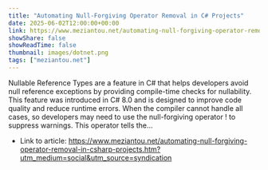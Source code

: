 ```yaml
---
title: "Automating Null-Forgiving Operator Removal in C# Projects"
date: 2025-06-02T12:00:00+00:00
link: https://www.meziantou.net/automating-null-forgiving-operator-removal-in-csharp-projects.htm?utm_medium=social&utm_source=syndication
showShare: false
showReadTime: false
thumbnail: images/dotnet.png
tags: ["meziantou.net"]
---
```

Nullable Reference Types are a feature in C# that helps developers avoid null reference exceptions by providing compile-time checks for nullability. This feature was introduced in C# 8.0 and is designed to improve code quality and reduce runtime errors. When the compiler cannot handle all cases, so developers may need to use the null-forgiving operator ! to suppress warnings. This operator tells the…

- Link to article: https://www.meziantou.net/automating-null-forgiving-operator-removal-in-csharp-projects.htm?utm_medium=social&utm_source=syndication